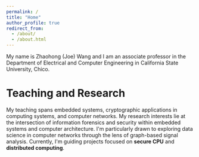 ```yaml
---
permalink: /
title: "Home"
author_profile: true
redirect_from: 
  - /about/
  - /about.html
---
```


My name is Zhaohong (Joe) Wang and I am an associate professor in the Department of Electrical and Computer Engineering in California State University, Chico.

Teaching and Research
======
My teaching spans embedded systems, cryptographic applications in computing systems, and computer networks.  My research interests lie at the intersection of information forensics and security within embedded systems and computer architecture.  I'm particularly drawn to exploring data science in computer networks through the lens of graph-based signal analysis.  Currently, I'm guiding projects focused on **secure CPU** and **distributed computing**.
